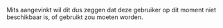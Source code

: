 Mits aangevinkt wil dit dus zeggen dat deze gebruiker op dit moment niet beschikbaar is, of gebruikt zou moeten worden.